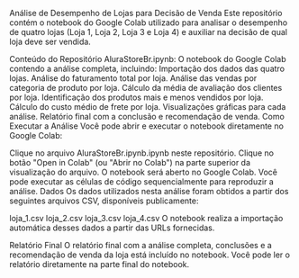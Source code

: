 Análise de Desempenho de Lojas para Decisão de Venda
Este repositório contém o notebook do Google Colab utilizado para analisar o desempenho de quatro lojas (Loja 1, Loja 2, Loja 3 e Loja 4) e auxiliar na decisão de qual loja deve ser vendida.

Conteúdo do Repositório
AluraStoreBr.ipynb: O notebook do Google Colab contendo a análise completa, incluindo:
Importação dos dados das quatro lojas.
Análise do faturamento total por loja.
Análise das vendas por categoria de produto por loja.
Cálculo da média de avaliação dos clientes por loja.
Identificação dos produtos mais e menos vendidos por loja.
Cálculo do custo médio de frete por loja.
Visualizações gráficas para cada análise.
Relatório final com a conclusão e recomendação de venda.
Como Executar a Análise
Você pode abrir e executar o notebook diretamente no Google Colab:

Clique no arquivo AluraStoreBr.ipynb.ipynb neste repositório.
Clique no botão "Open in Colab" (ou "Abrir no Colab") na parte superior da visualização do arquivo.
O notebook será aberto no Google Colab. Você pode executar as células de código sequencialmente para reproduzir a análise.
Dados
Os dados utilizados nesta análise foram obtidos a partir dos seguintes arquivos CSV, disponíveis publicamente:

loja_1.csv
loja_2.csv
loja_3.csv
loja_4.csv
O notebook realiza a importação automática desses dados a partir das URLs fornecidas.

Relatório Final
O relatório final com a análise completa, conclusões e a recomendação de venda da loja está incluído no notebook. Você pode ler o relatório diretamente na parte final do notebook.
